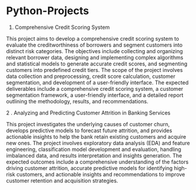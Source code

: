 # Python-Projects

1. Comprehensive Credit Scoring System
   
This project aims to develop a comprehensive credit scoring system to evaluate the creditworthiness of borrowers and segment customers into distinct risk categories. The objectives include collecting and organizing relevant borrower data, designing and implementing complex algorithms and statistical models to generate accurate credit scores, and segmenting customers into predefined credit tiers. The scope of the project involves data collection and preprocessing, credit score calculation, customer segmentation, and development of a user-friendly interface. The expected deliverables include a comprehensive credit scoring system, a customer segmentation framework, a user-friendly interface, and a detailed report outlining the methodology, results, and recommendations.

2 . Analyzing and Predicting Customer Attrition in Banking Services

This project investigates the underlying causes of customer churn, develops predictive models to forecast future attrition, and provides actionable insights to help the bank retain existing customers and acquire new ones. The project involves exploratory data analysis (EDA) and feature engineering, classification model development and evaluation, handling imbalanced data, and results interpretation and insights generation. The expected outcomes include a comprehensive understanding of the factors driving customer attrition, accurate predictive models for identifying high-risk customers, and actionable insights and recommendations to improve customer retention and acquisition strategies.
